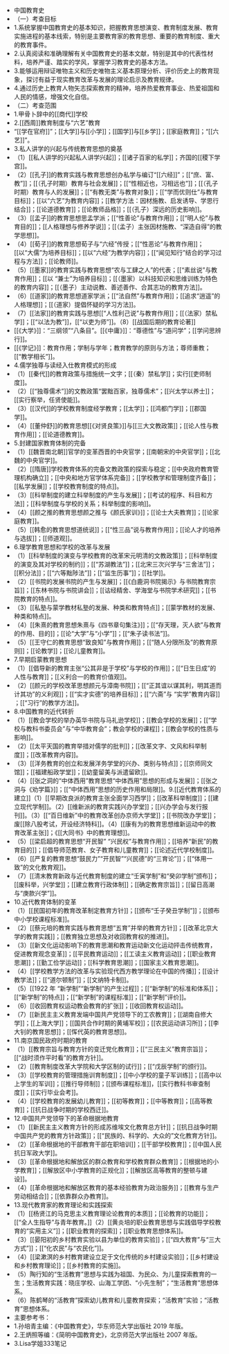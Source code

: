 - 中国教育史
- （一）考查目标
- 1.系统掌握中国教育史的基本知识，把握教育思想演变、教育制度发展、教育实施进程的基本线索，特别是主要教育家的教育思想、重要的教育制度、重大的教育事件。
- 2.认真阅读和准确理解有关中国教育史的基本文献，特别是其中的代表性材料，培养严谨、踏实的学风，掌握学习教育史的基本方法。
- 3.能够运用辩证唯物主义和历史唯物主义基本原理分析、评价历史上的教育现象，探讨有益于现实教育改革与发展的理论启示及教育规律。
- 4.通过历史上教育人物矢志探索教育的精神，培养热爱教育事业、热爱祖国和人民的情感，增强文化自信。
- （二）考查范围
- 1.甲骨卜辞中的[[商代]]学校
- 2.[[西周]]教育制度与“六艺”教育
- “[[学在官府]]”；[[大学]]与[[小学]]；[[国学]]与[[乡学]]；[[家庭教育]]；“[[六艺]]”。
- 3.私人讲学的兴起与传统教育思想的奠基
- （1）[[私人讲学的兴起私人讲学兴起]]；[[诸子百家的私学]]；齐国的[[稷下学宫]]。
- （2）[[孔子]]的教育实践与教育思想创办私学与编订“[[六经]]”；[[“庶、富、教”]]；[[（孔子时期）教育与社会发展]]；[[“性相近也，习相远也”]]；[[（孔子时期）教育与人的发展]]；[[“有教无类”与教育对象]]；[[“学而优则仕”与教育目标]]；[[以“六艺”为教育内容]]；[[教学方法：因材施教、启发诱导、学思行结合]]；[[论道德教育]]；[[论教师品格]]；[[（孔子）深远的历史影响]]。
- （3）[[孟子]]的教育思想思孟学派；[[“性善论”与教育作用]]；[[“明人伦”与教育目的]]；[[人格理想与修养学说]]；[[（孟子）主张因材施教、“深造自得”的教学思想]]。
- （4）[[荀子]]的教育思想荀子与“六经”传授；[[“性恶论”与教育作用]]；[[以“大儒”为培养目标]]；[[以“六经”为教学内容]]；[[“闻见知行”结合的学习过程与方法]]；[[论教师]]。
- （5）[[墨家]]的教育实践与教育思想“农与工肆之人”的代表；[[“素丝说”与教育作用]]；[[以 “兼士”为培养目标]]；[[（墨家）以科技知识和思维训练为特色的教育内容]]；[[（墨子）主动说教、善述善作、合其志功的教育方法]]。
- （6）[[道家]]的教育思想道家学派；[[“法自然”与教育作用]]；[[追求“逍遥”的人格理想]]；[[（道家）提倡怀疑的学习方法]]。
- （7）[[法家]]的教育实践与思想[[“人性利己说”与教育作用]]；[[（法家）禁私学]]；[[“以法为教”]]，[[“以吏为师”]]。（8）[[战国后期的教育论著]]
- [[《大学》]]：“三纲领”“八条目”。[[《中庸》]]：“尊德性”与“道问学”；[[学问思辨行]]。
- [[《学记》]]：教育作用；学制与学年；教育教学的原则与方法；尊师重教；[[“教学相长”]]。
- 4.儒学独尊与读经入仕教育模式的形成
- （1）[[秦代]]的教育政策与措施统一文字；[[（秦）禁私学]]；实行[[吏师制度]]。
- （2）[[“独尊儒术”]]的文教政策“罢黜百家，独尊儒术”；[[兴太学以养士]]；[[实行察举，任贤使能]]。
- （3）[[汉代]]的学校教育制度经学教育；[[太学]]；[[鸿都门学]]；[[郡国学]]。
- （4）[[董仲舒]]的教育思想[[《对贤良策》]]与[[三大文教政策]]；[[论人性与教育作用]]；[[论道德教育]]。
- 5.封建国家教育体制的完备
- （1）[[魏晋南北朝]]官学的变革西晋的中央官学；[[南朝宋的中央官学]]；[[北魏的中央官学]]。
- （2）[[隋唐]]学校教育体系的完备文教政策的探索与稳定；[[中央政府教育管理机构确立]]；[[中央和地方官学体系完备]]；[[学校教学和管理制度齐备]]；[[私学发展]]；[[学校教育制度的特点]]。
- （3）[[科举制度的建立科举制度的产生与发展]]；[[考试的程序、科目和方法]]；[[科举制度与学校的关系；科举制度的影响]]。
- （4）[[颜之推的教育思想颜之推与《颜氏家训》]]；[[论士大夫教育]]；[[论家庭教育]]。
- （5）[[韩愈的教育思想道统说]]；[[“性三品”说与教育作用]]；[[论人才的培养与选拔]]；[[师道观]]。
- 6.理学教育思想和学校的改革与发展
- （1）[[科举制度的演变与学校教育的改革宋元明清的文教政策]]；[[科举制度的演变及其对学校的制约]]；[[“苏湖教法”]]；[[北宋三次兴学与“三舍法”]]；[[积分法]]；[[“六等黜陟法”]]；[[“监生历事”]]；[[社学]]。
- （2）[[书院的发展书院的产生与发展]]；[[《白鹿洞书院揭示》与书院教育宗旨]]；[[东林书院与书院讲会]]；[[诂经精舍、学海堂与书院学术研究]]；[[书院教育的特点]]。
- （3）[[私塾与蒙学教材私塾的发展、种类和教育特点]]；[[蒙学教材的发展、种类和特点]]。
- （4）[[朱熹的教育思想朱熹与《四书章句集注》]]；[[“存天理，灭人欲”与教育的作用、目的]]；[[论“大学”与“小学”]]；[[“朱子读书法”]]。
- （5）[[王守仁的教育思想“致良知”与教育作用]]；[[“随人分限所及”的教育原则]]；[[论教学]]；[[论儿童教育]]。
- 7.早期启蒙教育思想
- （1）[[倡导新的教育主张“公其非是于学校”与学校的作用]]；[[“日生日成”的人性与教育]]；[[义利合一的教育价值观]]。
- （2）[[颜元的学校改革思想颜元与漳南书院]]；[[“正其谊以谋其利，明其道而计其功”的义利观]]；[[“实才实德”的培养目标]]；[[“六斋”与 “实学”教育内容]] ；[[“习行”的教学方法]]。
- 8.中国教育的近代转折
- （1）[[教会学校的举办英华书院与马礼逊学校]]；[[教会学校的发展]]；[[“学校与教科书委员会”与“中华教育会”；教会学校的课程]]；[[教会学校的性质与影响]]。
- （2）[[太平天国的教育举措对儒学的批判]]；[[改革文字、文风和科举制度]]；[[改革教育内容]]。
- （3）[[洋务教育的创立和发展洋务学堂的兴办、类别与特点]]；[[京师同文馆]]；[[福建船政学堂]]；[[幼童留美与派遣留欧]]。
- （4）[[张之洞的“中体西用”教育思想“中体西用”思想的形成与发展]]；[[张之洞与《劝学篇》]]；[[“中体西用”思想的历史作用和局限]]。9.[[近代教育体系的建立]]（1）[[早期改良派的教育主张全面学习西学]]；[[改革科举制度]]；[[建立现代学制]]。（2）[[维新派的教育实践兴办学堂]]；[[兴办学会与发行报刊]]。（3）[[“百日维新”中的教育改革创办京师大学堂]]；[[书院改办学堂]]；废[[除八股考试，开设经济特科]]。（4）[[康有为的教育思想维新运动中的教育改革主张]]；《[[大同书》中的教育理想]]。
- （5）[[梁启超的教育思想“开民智” “兴民权”与教育作用]]；[[培养“新民”的教育目的]]；[[倡导师范教育、女子教育和儿童教育]]；[[论述近代学校制度]]。
- （6）[[严复的教育思想“鼓民力”“开民智”“兴民德”的“三育论”]]；[[“体用一致”的文化教育观]]。
- （7）[[清末教育新政与近代教育制度的建立“壬寅学制”和“癸卯学制”颁布]]；[[废科举，兴学堂]]；[[建立教育行政体制]]；[[确定教育宗旨]]；[[留日高潮与“庚款兴学”]]。
- 10.近代教育体制的变革
- （1）[[民国初年的教育改革制定教育方针]]；[[颁布“壬子癸丑学制”]]；[[颁布中小学校课程标准]]。
- （2）[[蔡元培的教育实践与教育思想“五育”并举的教育方针]]；[[改革北京大学的教育实践]]；[[教育独立思想及对收回教育权的推进]]。
- （3）[[新文化运动影响下的教育思潮和教育运动新文化运动抨击传统教育，促进教育观念变革]]；[[平民教育运动]]；[[工读主义教育运动]]；[[职业教育思潮]]；[[勤工俭学运动]]；[[科学教育思潮]]；[[国家主义教育思潮]]。
- （4）[[学校教学方法的改革与实验现代西方教学理论在中国的传播]]；[[设计教学法]]；[[“道尔顿制”]]；[[文纳特卡制]]。
- （5）[[1922 年 “新学制”“新学制”的产生过程]]；[[“新学制”的标准和体系]]；[[“新学制”的特点]]；[[“新学制”的课程标准]]；[[“新学制”评价]]。
- （6）[[收回教育权运动教会教育的扩张]]；[[收回教育权运动]]。
- （7）[[新民主主义教育发端中国共产党领导下的工农教育]]；[[湖南自修大学]]；[[上海大学]]；[[国共合作时期的黄埔军校]]；[[农民运动讲习所]]；[[李大钊的教育思想]]；[[恽代英的教育思想]]。
- 11.南京国民政府时期的教育
- （1）[[教育宗旨与教育方针的变迁党化教育]]；[[“三民主义”教育宗旨]]；[[“战时须作平时看”的教育方针]]。
- （2）[[教育制度改革大学院和大学区制的试行]]；[[“戊辰学制”的颁行]]。
- （3）[[学校教育的管理措施训育制度]]；[[中小学校的童子军训练]]；[[高中以上学生的军训]]；[[推行导师制]]；[[颁布课程标准]]，[[实行教科书审查制度]]；[[实行毕业会考]]。
- （4）[[学校教育的发展幼儿教育]]；[[初等教育]]；[[中等教育]]；[[高等教育]]；[[抗日战争时期的学校西迁]]。
- 12.中国共产党领导下的革命根据地教育
- （1）[[新民主主义教育方针的形成苏维埃文化教育总方针]]；[[抗日战争时期中国共产党的教育方针政策]]；[[“民族的、科学的、大众的”文化教育方针]]。
- （2）[[革命根据地的干部教育干部在职培训]]；[[干部学校教育]]；[[中国人民抗日军政大学]]。
- （3）[[革命根据地和解放区的群众教育和学校教育群众教育]]；[[根据地的小学教育]]；[[解放区中小学教育的正规化]]；[[解放区高等教育的整顿与建设]]。
- （4）[[革命根据地和解放区教育的基本经验教育为政治服务]]；[[教育与生产劳动相结合]]；[[依靠群众办教育]]。
- 13.现代教育家的教育理论和实践探索
- （1）[[杨贤江的马克思主义教育理论论教育的本质]]；[[论教育的功能]]；[[“全人生指导”与青年教育。]]（2）[[黄炎培的职业教育思想与实践倡导学校教育的“实用主义”]]；[[职业教育的探索]]；[[职业教育思想体系]]。
- （3）[[晏阳初的乡村教育实验以县为单位的教育实验]]；[[“四大教育”与“三大方式”]]；[[“化农民”与“农民化”]]。
- （4）[[梁漱溟的乡村教育建设立足于文化传统的乡村建设实验]]；[[乡村建设和乡村教育理论]]；[[乡村教育的实施]]。
- （5）陶行知的“生活教育”思想与实践为祖国、为民众、为儿童探索教育的一生；生活教育实践：晓庄学校、山海工学团、“小先生制”；“生活教育”思想体系。
- （6）陈鹤琴的“活教育”探索幼儿教育和儿童教育探索；“活教育”实验；“活教育”思想体系。
- 主要参考书：
- 1.孙培青主编：《中国教育史》，华东师范大学出版社 2019 年版。
- 2.王炳照等编：《简明中国教育史》，北京师范大学出版社 2007 年版。
- 3.Lisa学姐333笔记